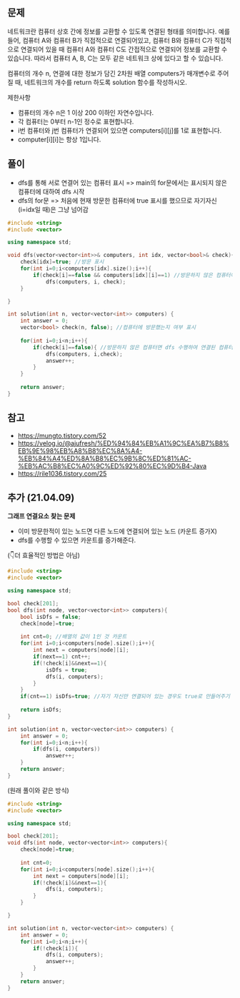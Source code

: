 ## 문제
네트워크란 컴퓨터 상호 간에 정보를 교환할 수 있도록 연결된 형태를 의미합니다. 예를 들어, 컴퓨터 A와 컴퓨터 B가 직접적으로 연결되어있고, 컴퓨터 B와 컴퓨터 C가 직접적으로 연결되어 있을 때 컴퓨터 A와 컴퓨터 C도 간접적으로 연결되어 정보를 교환할 수 있습니다. 따라서 컴퓨터 A, B, C는 모두 같은 네트워크 상에 있다고 할 수 있습니다.

컴퓨터의 개수 n, 연결에 대한 정보가 담긴 2차원 배열 computers가 매개변수로 주어질 때, 네트워크의 개수를 return 하도록 solution 함수를 작성하시오.

제한사항
- 컴퓨터의 개수 n은 1 이상 200 이하인 자연수입니다.
- 각 컴퓨터는 0부터 n-1인 정수로 표현합니다.
- i번 컴퓨터와 j번 컴퓨터가 연결되어 있으면 computers[i][j]를 1로 표현합니다.
- computer[i][i]는 항상 1입니다.

## 풀이
- dfs를 통해 서로 연결어 있는 컴퓨터 표시 => main의 for문에서는 표시되지 않은 컴퓨터에 대하여 dfs 시작
- dfs의 for문 => 처음에 현재 방문한 컴퓨터에 true 표시를 했으므로 자기자신(i=idx일 때)은 그냥 넘어감

```c++
#include <string>
#include <vector>

using namespace std;

void dfs(vector<vector<int>>& computers, int idx, vector<bool>& check){
    check[idx]=true; //방문 표시
    for(int i=0;i<computers[idx].size();i++){
        if(check[i]==false && computers[idx][i]==1) //방문하지 않은 컴퓨터이고, 연결된 것이면 dfs 수행
            dfs(computers, i, check);    
    }

}

int solution(int n, vector<vector<int>> computers) {
    int answer = 0;
    vector<bool> check(n, false); //컴퓨터에 방문했는지 여부 표시
    
    for(int i=0;i<n;i++){
        if(check[i]==false){ //방문하지 않은 컴퓨터면 dfs 수행하여 연결된 컴퓨터 확인
            dfs(computers, i,check);
            answer++;
        }
    }
    
    return answer;
}
```

## 참고
- https://mungto.tistory.com/52 </br>
- https://velog.io/@ajufresh/%ED%94%84%EB%A1%9C%EA%B7%B8%EB%9E%98%EB%A8%B8%EC%8A%A4-%EB%84%A4%ED%8A%B8%EC%9B%8C%ED%81%AC-%EB%AC%B8%EC%A0%9C%ED%92%80%EC%9D%B4-Java </br>
- https://rile1036.tistory.com/25


## 추가 (21.04.09)

**그래프 연결요소 찾는 문제**
- 이미 방문한적이 있는 노드면 다른 노드에 연결되어 있는 노드 (카운트 증가X)
- dfs를 수행할 수 있으면 카운트를 증가해준다. 

(👇더 효율적인 방법은 아님)
```c++
#include <string>
#include <vector>

using namespace std;

bool check[201];
bool dfs(int node, vector<vector<int>> computers){
    bool isDfs = false;
    check[node]=true;
    
    int cnt=0; //배열의 값이 1인 것 카운트
    for(int i=0;i<computers[node].size();i++){
        int next = computers[node][i];
        if(next==1) cnt++; 
        if(!check[i]&&next==1){
            isDfs = true;
            dfs(i, computers);
        }
    }
    if(cnt==1) isDfs=true; //자기 자신만 연결되어 있는 경우도 true로 만들어주기
    
    return isDfs;
}

int solution(int n, vector<vector<int>> computers) {
    int answer = 0;
    for(int i=0;i<n;i++){
        if(dfs(i, computers))
            answer++;
    }
    return answer;
}
```

(원래 풀이와 같은 방식)
```c++
#include <string>
#include <vector>

using namespace std;

bool check[201];
void dfs(int node, vector<vector<int>> computers){
    check[node]=true;
    
    int cnt=0;
    for(int i=0;i<computers[node].size();i++){
        int next = computers[node][i];
        if(!check[i]&&next==1){
            dfs(i, computers);
        }
    }

}

int solution(int n, vector<vector<int>> computers) {
    int answer = 0;
    for(int i=0;i<n;i++){
        if(!check[i]){
            dfs(i, computers);
            answer++;
        }
    }
    return answer;
}
```
